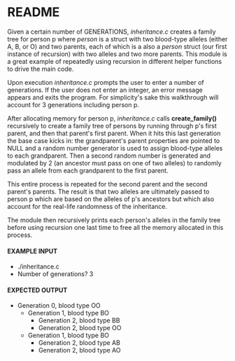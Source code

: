 # README

Given a certain number of GENERATIONS, *inheritance.c* creates a family tree for person p where *person* is a struct with two blood-type alleles (either A, B, or O) and two parents, each of which is a also a *person* struct (our first instance of recursion) with two alleles and two more parents. This module is a great example of repeatedly using recursion in different helper functions to drive the main code.

Upon execution *inheritance.c* prompts the user to enter a number of generations. If the user does not enter an integer, an error message appears and exits the program. For simplicity's sake this walkthrough will account for 3 generations including person p.

After allocating memory for person p, *inheritance.c* calls **create_family()** recursively to create a family tree of persons by running through p's first parent, and then that parent's first parent. When it hits this last generation the base case kicks in: the grandparent's parent properties are pointed to NULL and a random number generator is used to assign blood-type alleles to each grandparent. Then a second random number is generated and modulated by 2 (an ancestor must pass on one of two alleles) to randomly pass an allele from each grandparent to the first parent.

This entire process is repeated for the second parent and the second parent's parents. The result is that two alleles are ultimately passed to person p which are based on the alleles of p's ancestors but which also account for the real-life randomness of the inheritance.

The module then recursively prints each person's alleles in the family tree before using recursion one last time to free all the memory allocated in this process.

#### EXAMPLE INPUT

- ./inheritance.c
- Number of generations? 3

#### EXPECTED OUTPUT

- Generation 0, blood type OO
  - Generation 1, blood type BO
    - Generation 2, blood type BB
    - Generation 2, blood type OO
  - Generation 1, blood type BO
    - Generation 2, blood type AB
    - Generation 2, blood type AO
